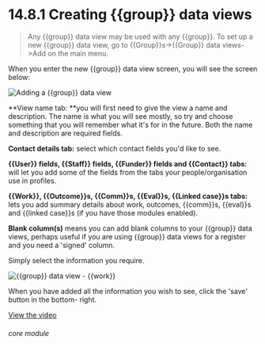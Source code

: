 # 14.8.1    Creating {{group}} data views

> Any {{group}} data view may be used with any {{group}}. To set up a new {{group}} data view, go to {{Group}}s->{{Group}} data views->Add on the main menu. 

When you enter the new {{group}} data view screen, you will see the screen below:

![Adding a {{group}} data view]({{imgpath}}111a.png)

**View name tab: **you will first need to give the view a name and description. The name is what you will see mostly, so try and choose something that you will remember what it's for in the future. Both the name and description are required fields.

**Contact details tab:** select which contact fields you'd like to see.

**{{User}} fields, {{Staff}} fields, {{Funder}} fields and {{Contact}} tabs:** will let you add some of the fields from the tabs your people/organisation use in profiles. 

**{{Work}}, {{Outcome}}s, {{Comm}}s, {{Eval}}s, {{Linked case}}s tabs:** lets you add summary details about work, outcomes, {{comm}}s, {{eval}}s and {{linked case}}s (if you have those modules enabled).

**Blank column(s)** means you can add blank columns to your {{group}} data views, perhaps useful if you are using {{group}} data views for a register and you need a 'signed' column.

Simply select the information you require.

![{{group}} data view - {{work}}]({{imgpath}}111b.png)

When you have added all the information you wish to see, click the 'save' button in the bottom- right. 

[View the video](/help/video/id/21)
###### core module

